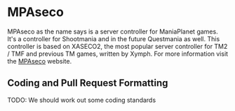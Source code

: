 # MPAseco

MPAseco as the name says is a server controller for ManiaPlanet games. It's a controller for Shootmania and in the future Questmania as well.
This controller is based on XASECO2, the most popular server controller for TM2 / TMF and previous TM games, written by Xymph.
For more information visit the [MPAseco](http://www.mpaseco.org/) website.

Coding and Pull Request Formatting
----------------------------------
TODO: We should work out some coding standards
